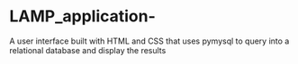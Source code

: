 # LAMP_application-
A user interface built with HTML and CSS that uses pymysql to query into a relational database and display the results
